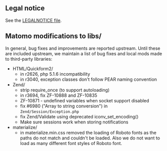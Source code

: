 ## Legal notice

See the [LEGALNOTICE file](https://github.com/matomo-org/matomo/blob/4.x-dev/LEGALNOTICE).

## Matomo modifications to libs/

In general, bug fixes and improvements are reported upstream. Until these are included upstream, we maintain a list of
bug fixes and local mods made to third-party libraries:

* HTML/Quickform2/
    - in r2626, php 5.1.6 incompatibility
    - in r3040, exception classes don't follow PEAR naming convention
* Zend/
    - strip require_once (to support autoloading)
    - in r3694, fix ZF-10888 and ZF-10835
    - ZF-10871 - undefined variables when socket support disabled
    - fix #6980 ("Array to string conversion") in `Zend/Session/Exception.php`
    - fix Zend/Validate using deprecated iconv_set_encoding()
    - Make sure sessions work when storing notifications
* materialize/
    - in materialize.min.css removed the loading of Roboto fonts as the paths do not match and couldn't be loaded. Also
      we do not want to load as many different font styles of Roboto font.
